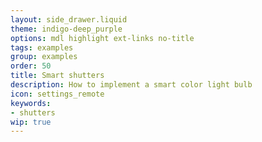 ```yaml
---
layout: side_drawer.liquid
theme: indigo-deep_purple
options: mdl highlight ext-links no-title
tags: examples
group: examples
order: 50
title: Smart shutters
description: How to implement a smart color light bulb
icon: settings_remote
keywords:
- shutters
wip: true
---
```

